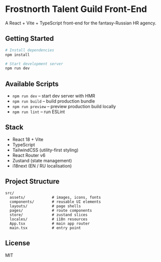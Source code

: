 # Frostnorth Talent Guild Front-End

A React + Vite + TypeScript front-end for the fantasy-Russian HR agency.

## Getting Started

```bash
# Install dependencies
npm install

# Start development server
npm run dev
```

## Available Scripts

- `npm run dev` – start dev server with HMR
- `npm run build` – build production bundle
- `npm run preview` – preview production build locally
- `npm run lint` – run ESLint

## Stack

- React 18 + Vite
- TypeScript
- TailwindCSS (utility-first styling)
- React Router v6
- Zustand (state management)
- i18next (EN / RU localisation)

## Project Structure

```
src/
  assets/            # images, icons, fonts
  components/        # reusable UI elements
  layouts/           # page shells
  pages/             # route components
  store/             # zustand slices
  locales/           # i18n resources
  App.tsx            # main app router
  main.tsx           # entry point
```

## License

MIT 